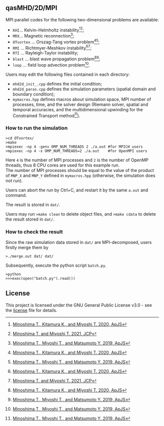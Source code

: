 ## qasMHD/2D/MPI
MPI parallel codes for the following two-dimensional problems are available:
- `KHI`... Kelvin-Helmholtz instability[^1][^2];
- `MRX`... Magnetic reconnection[^3];
- `OTvortex` ... Orszag-Tang vortex problem[^1][^3];
- `RMI` ... Richtmyer-Meshkov instability[^1][^2];
- `RTI` ... Rayleigh-Taylor instability;
- `blast` ... blast wave propagation problem[^1][^3];
- `loop` ... field loop advection problem[^3].

Users may edit the following files contained in each directory:
- `mhd2d_init_.cpp` defines the initial condition;
- `mhd2d_paras.cpp` defines the simulation parameters (spatial domain and boundary condition);
- `mymacros.hpp` defines macros about simulation space, MPI number of processes, time, and the solver design (Riemann solver, spatial and temporal accuracies, and the multidimensional upwinding for the Constrained Transport method[^3]).

### How to run the simulation
```
>cd OTvortex/
>make
>mpiexec -np 4 -genv OMP_NUM_THREADS 2 ./a.out #for MPICH users
>mpiexec -np 4 -x OMP_NUM_THREADS=2 ./a.out    #for OpenMPI users
```
Here `4` is the number of MPI processes and `2` is the number of OpenMP threads, thus 8 CPU cores are used for this example run.<br>
The number of MPI processes should be equal to the value of the product of `MNP_X` and `MNP_Y` defined in `mymacros.hpp` (otherwise, the simulation does not run).

Users can abort the run by Ctrl+C, and restart it by the same `a.out` and command.

The result is stored in `dat/`.

Users may run `>make clean` to delete object files, and `>make cdata` to delete the result stored in `dat/`.

### How to check the result
Since the raw simulation data stored in `dat/` are MPI-decomposed, users firstly merge them by
```
>./merge.out dat/ dat/
```

Subsequently, execute the python script `batch.py`.
```
>python
>>>exec(open("batch.py").read())
```

## License

This project is licensed under the GNU General Public License v3.0 - see the [license](../../license/COPYING) file for details.

[^1]: [Minoshima T., Kitamura K., and Miyoshi T. 2020, ApJS](https://iopscience.iop.org/article/10.3847/1538-4365/ab8aee/meta)
[^2]: [Minoshima T. and Miyoshi T. 2021, JCP](https://www.sciencedirect.com/science/article/pii/S0021999121005349)
[^3]: [Minoshima T., Miyoshi T., and Matsumoto Y. 2019, ApJS](https://iopscience.iop.org/article/10.3847/1538-4365/ab1a36/meta)

